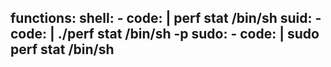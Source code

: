 functions:
  shell:
    - code: |
        perf stat /bin/sh
  suid:
    - code: |
        ./perf stat /bin/sh -p
  sudo:
    - code: |
        sudo perf stat /bin/sh
---
